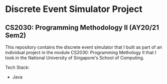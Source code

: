 # Discrete Event Simulator Project
## CS2030: Programming Methodology II (AY20/21 Sem2)

This repository contains the discrete event simulator that I built as part of an individual project in the module CS2030: Programming Methology II that I took in the National University of Singapore's School of Computing.

Tech Stack: 
- Java